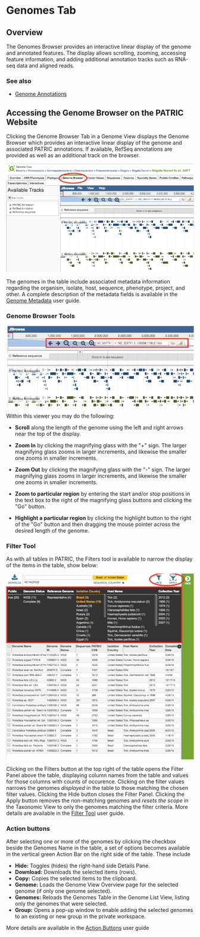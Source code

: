 # Genomes Tab

## Overview
The Genomes Browser provides an interactive linear display of the genome and annotated features. The display allows scrolling, zooming, accessing feature information, and adding additional annotation tracks such as RNA-seq data and aligned reads. 

### See also
  * [Genome Annotations](../organisms_taxon/genome_annotations.html)

## Accessing the Genome Browser on the PATRIC Website
Clicking the Genome Browser Tab in a Genome View displays the Genome Browser which provides an interactive linear display of the genome and associated PATRIC annotations. If available, RefSeq annotations are provided as well as an additional track on the browser.  

![Genome Browser](../images/genome_browser.png)

The genomes in the table include associated metadata information regarding the organism, isolate, host, sequence, phenotype, project, and other.  A complete description of the metadata fields is available in the [Genome Metadata](../organisms_taxon/genome_metadata.html) user guide.

### Genome Browser Tools

![Genome Browser Tools](../images/genome_browser_tools.png)

Within this viewer you may do the following:

* **Scroll** along the length of the genome using the left and right arrows near the top of the display.

* **Zoom In** by clicking the magnifying glass with the "+" sign.  The larger magnifying glass zooms in larger increments, and likewise the smaller one zooms in smaller increments.

* **Zoom Out** by clicking the magnifying glass with the "-" sign.  The larger magnifying glass zooms in larger increments, and likewise the smaller one zooms in smaller increments.

* **Zoom to particular region** by entering the start and/or stop positions in the text box to the right of the magnifying glass buttons and clicking the "Go" button. 

* **Highlight a particular region** by clicking the highlight button to the right of the "Go" button and then dragging the mouse pointer across the desired length of the genome. 




### Filter Tool

As with all tables in PATRIC, the Filters tool is available to narrow the display of the items in the table, show below:
  
![Genomes Filter Panel](../images/genomes_filter_panel.png)

Clicking on the Filters button at the top right of the table opens the Filter Panel above the table, displaying column names from the table and values for those columns with counts of occurence.  Clicking on the filter values narrows the genomes *displayed* in the table to those matching the chosen filter values.  Clicking the Hide button closes the Filter Panel.  Clicking the Apply button removes the non-matching genomes and *resets the scope* in the Taxonomic View to only the genomes matching the filter criteria. More details are available in the [Filter Tool](../other/filter_tool.html) user guide.

### Action buttons

After selecting one or more of the genomes by clicking the checkbox beside the Genomes Name in the table, a set of options becomes available in the vertical green Action Bar on the right side of the table.  These include

* **Hide:** Toggles (hides) the right-hand side Details Pane.
* **Download:**  Downloads the selected items (rows).
* **Copy:** Copies the selected items to the clipboard.
* **Genome:** Loads the Genome View Overview page for the selected genome (if only one genome selected).
* **Genomes:** Reloads the Genomes Table in the Genome List View, listing only the genomes that were selected.
* **Group:** Opens a pop-up window to enable adding the selected genomes to an existing or new group in the private workspace.

More details are available in the [Action Buttons](../other/action_buttons.html) user guide
